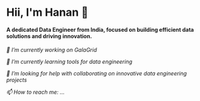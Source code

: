 <h1>Hii, I'm Hanan 👋</h1> 
 
<h4> A dedicated Data Engineer from India, focused on building efficient data solutions and driving innovation.</h4> 
                                                 
                                              

<h6>
 
  🔭 I’m currently working on GalaGrid 
  
  🌱 I’m currently learning tools for data engineering
 
  🤔 I’m looking for help with collaborating on innovative data engineering projects
 
  📫 How to reach me: ...
</h6>

